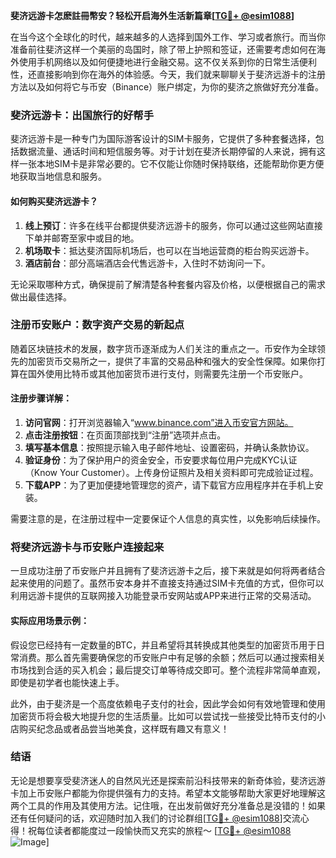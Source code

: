 **斐济远游卡怎麽註冊幣安？轻松开启海外生活新篇章[[TG💪+ @esim1088](https://t.me/s/esim1088)]**

在当今这个全球化的时代，越来越多的人选择到国外工作、学习或者旅行。而当你准备前往斐济这样一个美丽的岛国时，除了带上护照和签证，还需要考虑如何在海外使用手机网络以及如何便捷地进行金融交易。这不仅关系到你的日常生活便利性，还直接影响到你在海外的体验感。今天，我们就来聊聊关于斐济远游卡的注册方法以及如何将它与币安（Binance）账户绑定，为你的斐济之旅做好充分准备。

### 斐济远游卡：出国旅行的好帮手

斐济远游卡是一种专门为国际游客设计的SIM卡服务，它提供了多种套餐选择，包括数据流量、通话时间和短信服务等。对于计划在斐济长期停留的人来说，拥有这样一张本地SIM卡是非常必要的。它不仅能让你随时保持联络，还能帮助你更方便地获取当地信息和服务。

#### 如何购买斐济远游卡？

1. **线上预订**：许多在线平台都提供斐济远游卡的服务，你可以通过这些网站直接下单并邮寄至家中或目的地。
2. **机场取卡**：抵达斐济国际机场后，也可以在当地运营商的柜台购买远游卡。
3. **酒店前台**：部分高端酒店会代售远游卡，入住时不妨询问一下。

无论采取哪种方式，确保提前了解清楚各种套餐内容及价格，以便根据自己的需求做出最佳选择。

### 注册币安账户：数字资产交易的新起点

随着区块链技术的发展，数字货币逐渐成为人们关注的重点之一。币安作为全球领先的加密货币交易所之一，提供了丰富的交易品种和强大的安全性保障。如果你打算在国外使用比特币或其他加密货币进行支付，则需要先注册一个币安账户。

#### 注册步骤详解：

1. **访问官网**：打开浏览器输入“www.binance.com”进入币安官方网站。
2. **点击注册按钮**：在页面顶部找到“注册”选项并点击。
3. **填写基本信息**：按照提示输入电子邮件地址、设置密码，并确认条款协议。
4. **验证身份**：为了保护用户的资金安全，币安要求每位用户完成KYC认证（Know Your Customer）。上传身份证照片及相关资料即可完成验证过程。
5. **下载APP**：为了更加便捷地管理您的资产，请下载官方应用程序并在手机上安装。

需要注意的是，在注册过程中一定要保证个人信息的真实性，以免影响后续操作。

### 将斐济远游卡与币安账户连接起来

一旦成功注册了币安账户并且拥有了斐济远游卡之后，接下来就是如何将两者结合起来使用的问题了。虽然币安本身并不直接支持通过SIM卡充值的方式，但你可以利用远游卡提供的互联网接入功能登录币安网站或APP来进行正常的交易活动。

#### 实际应用场景示例：

假设您已经持有一定数量的BTC，并且希望将其转换成其他类型的加密货币用于日常消费。那么首先需要确保您的币安账户中有足够的余额；然后可以通过搜索相关市场找到合适的买入机会；最后提交订单等待成交即可。整个流程非常简单直观，即使是初学者也能快速上手。

此外，由于斐济是一个高度依赖电子支付的社会，因此学会如何有效地管理和使用加密货币将会极大地提升您的生活质量。比如可以尝试找一些接受比特币支付的小店购买纪念品或者品尝当地美食，这样既有趣又有意义！

### 结语

无论是想要享受斐济迷人的自然风光还是探索前沿科技带来的新奇体验，斐济远游卡加上币安账户都能为你提供强有力的支持。希望本文能够帮助大家更好地理解这两个工具的作用及其使用方法。记住哦，在出发前做好充分准备总是没错的！如果还有任何疑问的话，欢迎随时加入我们的讨论群组[[TG💪+ @esim1088](https://t.me/s/esim1088)]交流心得！祝每位读者都能度过一段愉快而又充实的旅程～ [[TG💪+ @esim1088](https://t.me/s/esim1088) ![Image](https://i.postimg.cc/4NQfJmqS/Snipaste-2025-05-13-00-14-12.png)]